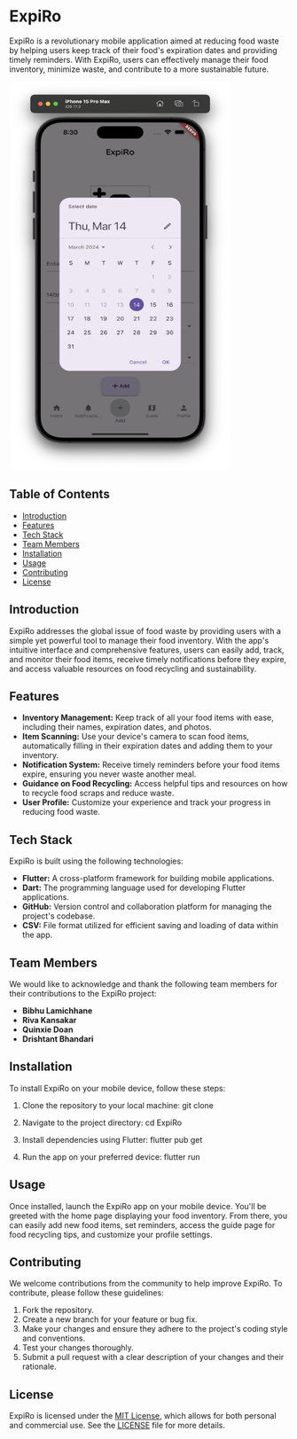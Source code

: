 # ExpiRo

ExpiRo is a revolutionary mobile application aimed at reducing food waste by helping users keep track of their food's expiration dates and providing timely reminders. With ExpiRo, users can effectively manage their food inventory, minimize waste, and contribute to a more sustainable future.

<img src="assets/images/2Demo.png" alt="Demo Screenshot" width="400" height="700">

## Table of Contents

- [Introduction](#introduction)
- [Features](#features)
- [Tech Stack](#tech-stack)
- [Team Members](#team-members)
- [Installation](#installation)
- [Usage](#usage)
- [Contributing](#contributing)
- [License](#license)

## Introduction

ExpiRo addresses the global issue of food waste by providing users with a simple yet powerful tool to manage their food inventory. With the app's intuitive interface and comprehensive features, users can easily add, track, and monitor their food items, receive timely notifications before they expire, and access valuable resources on food recycling and sustainability.

## Features

- **Inventory Management:** Keep track of all your food items with ease, including their names, expiration dates, and photos.
- **Item Scanning:** Use your device's camera to scan food items, automatically filling in their expiration dates and adding them to your inventory.
- **Notification System:** Receive timely reminders before your food items expire, ensuring you never waste another meal.
- **Guidance on Food Recycling:** Access helpful tips and resources on how to recycle food scraps and reduce waste.
- **User Profile:** Customize your experience and track your progress in reducing food waste.
  
## Tech Stack

ExpiRo is built using the following technologies:

- **Flutter:** A cross-platform framework for building mobile applications.
- **Dart:** The programming language used for developing Flutter applications.
- **GitHub:** Version control and collaboration platform for managing the project's codebase.
- **CSV:** File format utilized for efficient saving and loading of data within the app.

## Team Members

We would like to acknowledge and thank the following team members for their contributions to the ExpiRo project:

- **Bibhu Lamichhane** 
- **Riva Kansakar** 
- **Quinxie Doan** 
- **Drishtant Bhandari** 

## Installation

To install ExpiRo on your mobile device, follow these steps:

1. Clone the repository to your local machine: git clone 

2. Navigate to the project directory: cd ExpiRo

3. Install dependencies using Flutter: flutter pub get
   
4. Run the app on your preferred device: flutter run
   
## Usage

Once installed, launch the ExpiRo app on your mobile device. You'll be greeted with the home page displaying your food inventory. From there, you can easily add new food items, set reminders, access the guide page for food recycling tips, and customize your profile settings.

## Contributing

We welcome contributions from the community to help improve ExpiRo. To contribute, please follow these guidelines:

1. Fork the repository.
2. Create a new branch for your feature or bug fix.
3. Make your changes and ensure they adhere to the project's coding style and conventions.
4. Test your changes thoroughly.
5. Submit a pull request with a clear description of your changes and their rationale.

## License

ExpiRo is licensed under the [MIT License](LICENSE), which allows for both personal and commercial use. See the [LICENSE](LICENSE) file for more details.



   

